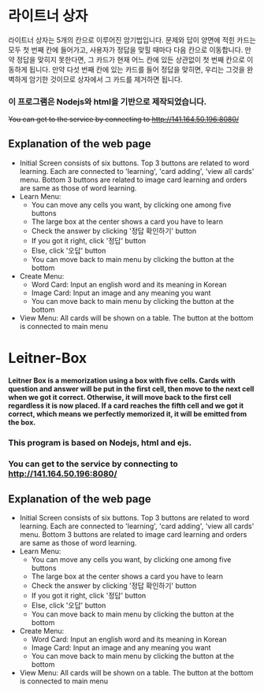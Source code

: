 # 라이트너 상자
#### 
라이트너 상자는 5개의 칸으로 이루어진 암기법입니다. 문제와 답이 양면에 적힌 카드는 모두 첫 번째 칸에 들어가고, 사용자가 정답을 맞힐 때마다 다음 칸으로 이동합니다. 만약 정답을 맞히지 못한다면, 그 카드가 현재 어느 칸에 있든 상관없이 첫 번째 칸으로 이동하게 됩니다. 만약 다섯 번째 칸에 있는 카드를 들어 정답을 맞히면, 우리는 그것을 완벽하게 암기한 것이므로 상자에서 그 카드를 제거하면 됩니다.

### 이 프로그램은 Nodejs와 html을 기반으로 제작되었습니다.

~~You can get to the service by connecting to http://141.164.50.196:8080/~~

## Explanation of the web page
- Initial Screen consists of six buttons. Top 3 buttons are related to word learning. Each are connected to 'learning', 'card adding', 'view all cards' menu. Bottom 3 buttons are related to image card learning and orders are same as those of word learning.
- Learn Menu: 
  - You can move any cells you want, by clicking one among five buttons
  - The large box at the center shows a card you have to learn
  - Check the answer by clicking '정답 확인하기' button
  - If you got it right, click '정답' button
  - Else, click '오답' button
  - You can move back to main menu by clicking the button at the bottom
- Create Menu:
  - Word Card: Input an english word and its meaning in Korean
  - Image Card: Input an image and any meaning you want
  - You can move back to main menu by clicking the button at the bottom
- View Menu: All cards will be shown on a table. The button at the bottom is connected to main menu
# Leitner-Box
#### Leitner Box is a memorization using a box with five cells. Cards with question and answer will be put in the first cell, then move to the next cell when we got it correct. Otherwise, it will move back to the first cell regardless it is now placed. If a card reaches the fifth cell and we got it correct, which means we perfectly memorized it, it will be emitted from the box.

### This program is based on Nodejs, html and ejs.

### You can get to the service by connecting to http://141.164.50.196:8080/

## Explanation of the web page
- Initial Screen consists of six buttons. Top 3 buttons are related to word learning. Each are connected to 'learning', 'card adding', 'view all cards' menu. Bottom 3 buttons are related to image card learning and orders are same as those of word learning.
- Learn Menu: 
  - You can move any cells you want, by clicking one among five buttons
  - The large box at the center shows a card you have to learn
  - Check the answer by clicking '정답 확인하기' button
  - If you got it right, click '정답' button
  - Else, click '오답' button
  - You can move back to main menu by clicking the button at the bottom
- Create Menu:
  - Word Card: Input an english word and its meaning in Korean
  - Image Card: Input an image and any meaning you want
  - You can move back to main menu by clicking the button at the bottom
- View Menu: All cards will be shown on a table. The button at the bottom is connected to main menu
